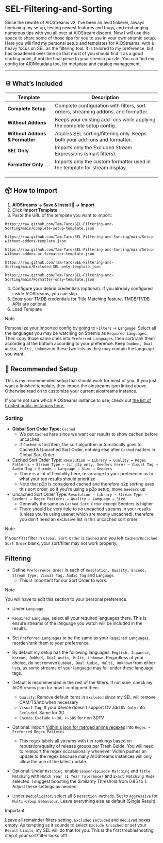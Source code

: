 # SEL-Filtering-and-Sorting
Since the rewrite of AIOStreams v2, I've been an avid tinkerer, always finetuning my setup, testing newest features and bugs, and exchanging numerous tips with you all over at  AIOStream discord. Now I will use this space to share some of those tips for you to use in your own stremio setup. Here you will find my personal setup and templates for AIOStreams, with a heavy focus on SEL as the filtering tool. It is tailored to my preference, but has broadened over time so that most of you should find it as a good starting point, if not the final piece to your stremio puzzle. You can find my config for AIOMetadata too, for metadata and catalog management.

---

## ⚙️ What’s Included

| Template | Description |
|-----------|--------------|
| **Complete Setup** | Complete configuration with filters, sort orders, streaming addons, and formatter. |
| **Without Addons** | Keeps your existing add-ons while applying the complete setup config. |
| **Without Addons & Formatter** | Applies SEL sorting/filtering only. Keeps both your add-ons and formatter. |
| **SEL Only** | Imports only the Excluded Stream Expressions (smart filters). |
| **Formatter Only** | Imports only the custom formatter used in the template for stream display. |

---

## 📦 How to Import

1. **AIOStreams → Save & Install 💾 → Import** 
2. Click **Import Template**
3. Paste the URL of the template you want to import:

```text
https://raw.github.com/Tam-Taro/SEL-Filtering-and-Sorting/main/Complete-setup-template.json
```
```text
https://raw.github.com/Tam-Taro/SEL-Filtering-and-Sorting/main/Setup-without-addons-template.json
```
```text
https://raw.github.com/Tam-Taro/SEL-Filtering-and-Sorting/main/Setup-without-addons-or-formatter-template.json
```
```text
https://raw.github.com/Tam-Taro/SEL-Filtering-and-Sorting/main/Excluded-SEL-only-template.json
```
```text
https://raw.github.com/Tam-Taro/SEL-Filtering-and-Sorting/main/Formatter-only-template.json
```
4. Configure your debrid credentials (optional). If you already configured inside AIOStreams, you can skip.
5. Enter your TMDB credentials for Title Matching feature. TMDB/TVDB APIs are optional.
6. Load Template

> [!NOTE]
> Personalize your imported config by going to `Filters` -> `Language`. Select all the languages you may be watching on Stremio as `Required Languages`. Then copy those same ones into `Preferred Languages`, then sort/rank them according at the bottom according to your preference. Keep `Dubbed, Dual Audio, Multi, Unknown` in these two lists as they may contain the language you want.

## 🧩 Recommended Setup
This is my recommended setup that should work for most of you. If you just want a finished template, then import the aiostreams json linked above. Otherwise read on to customize your current aiostreams instance.

If you're not sure which AIOStreams instance to use, check out [the list of trusted public instances here.](https://status.dinsden.top/status/stremio-addons)

### **Sorting**
- __Global Sort Order Type:__  `Cached`
  - We put `Cached` here since we want our results to show cached before uncached
  - If `Cached` is first item, the sort algorithm automatically goes to Cached & Uncached Sort Order, nothing else after `Cached` matters in Global Sort Order
- Cached Sort Order Type: `Resolution → Library → Quality → Regex Patterns → Stream Type → (if p2p only, Seeders here) → Visual Tag → Audio Tag → Encode → Language → Size → Seeders`
  - There is a lot of flexibility here, re-arrange to your preference as to what your top results should prioritize
  - Note that p2p is considered cached and therefore p2p sorting uses this sort order, so if you're using a p2p setup, move `Seeders` up
- Uncached Sort Order Type: `Resolution → Library → Stream Type → Seeders → Regex Patterns → Quality → Language → Size`
  - Generally the same as `Cached Sort Order` except Seeders is higher 
  - There should be very little to no uncached streams in your results (unless you're using usenet which are mostly uncached), therefore you don't need an exclusive list in this uncached sort order

> [!NOTE]
> If your first filter in `Global Sort Order` is `Cached` and you left `Cached/Uncached Sort Order` blank, your sort/filter may not work properly.

## **Filtering**
- Define `Preferrence Order` in each of `Resolution, Quality, Encode, Stream Type, Visual Tag, Audio Tag` and `Language`. 
  - This is important for our Sort Order to work.
> [!NOTE]
> You will have to edit this section to your personal preference.
  - Under `Language`
  - `Required Language`, select all your required languages there. This is ensure streams of the language you watch will be included in the results.
  - Set `Preferred Languages` to be the same as your `Required Languages`, reorder/rank them to your preferrence. 
  - By default my setup has the following languages: `English, Japanese, Korean, Dubbed, Dual Audio, Multi, Unknown`. Regardless of your choice, do not remove `Dubbed, Dual Audio, Multi, Unknown` from either lists, as some streams of your language may fall under these language tags.

- Default is recommended in the rest of the filters. If not sure, check my AIOStreams json for how I configured them 
  - `Quality`: Remove default items in `Excluded` since my SEL will remove CAM/TS/etc when necessary
  - `Visual Tag`:  If your device doesn't support DV add `DV Only` into `Excluded`. Same for 3D. 
  -   `Encode`: `Exclude H-OU, H-SBS` for non 3DTV
 - Optional: Import [Vidhin's json for merged anime regexes](https://raw.githubusercontent.com/Vidhin05/Releases-Regex/main/merged-anime-regexes.json) into `Regex → Preferred Regex Patterns`  
   - This regex labels all streams with tier rankings based on reputation/quality of release groups per Trash Guide. You will need to reimport the regex occassionally whenever Vidhin pushes an update to the regex because many AIOStreams instances will only allow the use of the latest update. 
 - Optional: Under `Matching`, enable `Season/Episode Matching` and `Title Matching`  with `Match Year (1 Year Tolerance)` and `Exact Matching Mode` selected. I suggest boosting the Similarity Threshold from 0.85 to 1. Adjust these settings as needed.
 - Under `Deduplicator`, select all 3 `Detection Methods`. Set to `Aggressive` for `Multi-Group Behaviour`. Leave everything else as default (Single Result). 

> [!IMPORTANT]
> Leave all remainder filters setting, `Excluded` `Included` and `Required` boxes empty. As tempting as it sounds to select `Exclude Uncached` or set your `Result Limits`, my SEL will do that for you. This is the first troubleshooting step if your sort/filter looks off!
